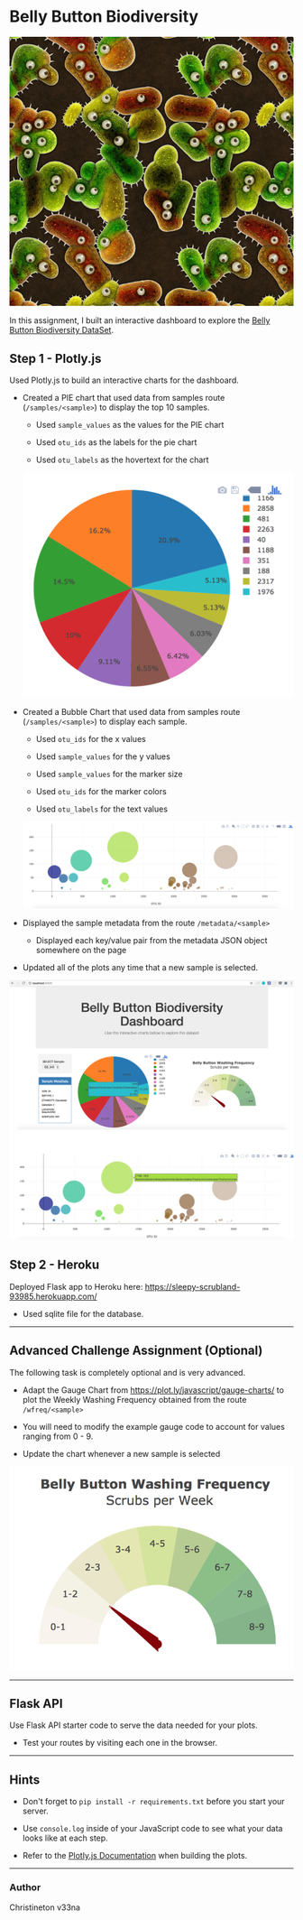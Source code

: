 # Belly Button Biodiversity

![Bacteria by filterforge.com](Images/bacteria_by_filterforgedotcom.jpg)

In this assignment, I built an interactive dashboard to explore the [Belly Button Biodiversity DataSet](http://robdunnlab.com/projects/belly-button-biodiversity/).

## Step 1 - Plotly.js

Used Plotly.js to build an interactive charts for the dashboard.

* Created a PIE chart that used data from samples route (`/samples/<sample>`) to display the top 10 samples.

  * Used `sample_values` as the values for the PIE chart

  * Used `otu_ids` as the labels for the pie chart

  * Used `otu_labels` as the hovertext for the chart

  ![PIE Chart](Images/pie_chart.png)

* Created a Bubble Chart that used data from samples route (`/samples/<sample>`) to display each sample.

  * Used `otu_ids` for the x values

  * Used `sample_values` for the y values

  * Used `sample_values` for the marker size

  * Used `otu_ids` for the marker colors

  * Used `otu_labels` for the text values

  ![Bubble Chart](Images/bubble_chart.png)

* Displayed the sample metadata from the route `/metadata/<sample>`

  * Displayed each key/value pair from the metadata JSON object somewhere on the page

* Updated all of the plots any time that a new sample is selected.

![Example Dashboard Page](Images/dashboard_part1.png)
![Example Dashboard Page](Images/dashboard_part2.png)

## Step 2 - Heroku

Deployed Flask app to Heroku here: 
https://sleepy-scrubland-93985.herokuapp.com/

* Used sqlite file for the database.
- - -

## Advanced Challenge Assignment (Optional)

The following task is completely optional and is very advanced.

* Adapt the Gauge Chart from <https://plot.ly/javascript/gauge-charts/> to plot the Weekly Washing Frequency obtained from the route `/wfreq/<sample>`

* You will need to modify the example gauge code to account for values ranging from 0 - 9.

* Update the chart whenever a new sample is selected

![Weekly Washing Frequency Gauge](Images/gauge.png)

- - -

## Flask API

Use Flask API starter code to serve the data needed for your plots.

* Test your routes by visiting each one in the browser.

- - -

## Hints

* Don't forget to `pip install -r requirements.txt` before you start your server.

* Use `console.log` inside of your JavaScript code to see what your data looks like at each step.

* Refer to the [Plotly.js Documentation](https://plot.ly/javascript/) when building the plots.

- - -

### Author

Christineton v33na


